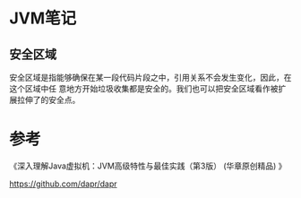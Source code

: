 #  JVM笔记

## 安全区域

安全区域是指能够确保在某一段代码片段之中，引用关系不会发生变化，因此，在这个区域中任
意地方开始垃圾收集都是安全的。我们也可以把安全区域看作被扩展拉伸了的安全点。




##

## 




# 参考
《深入理解Java虚拟机：JVM高级特性与最佳实践（第3版） (华章原创精品)
 》

https://github.com/dapr/dapr